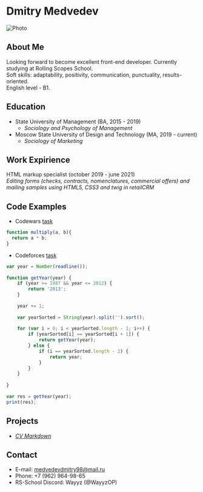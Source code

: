 # **Dmitry Medvedev**
![Photo](https://i.postimg.cc/Gtj3bG46/wvh-Du-YCRLik.jpg)

## **About Me**
Looking forward to become excellent front-end developer. Currently studying at Rolling Scopes School.\
Soft skills: adaptability, positivity, communication, punctuality, results-oriented.\
English level - B1.

## **Education**
* State University of Management (BA, 2015 - 2019)
    * *Sociology and Psychology of Management*
* Moscow State University of Design and Technology (MA, 2019 - current)
    * *Sociology of Marketing*

## **Work Expirience**
HTML markup specialist (october 2019 - june 2021)\
*Editing forms (checks, contracts, nomenclatures, commercial offers) and mailing samples using HTML5, CSS3 and twig in retailCRM*

## **Code Examples**
* Codewars [task](https://www.codewars.com/kata/50654ddff44f800200000004/train/javascript)
```javascript
function multiply(a, b){
  return a * b;
}
```

* Codeforces [task](https://codeforces.com/contest/271/problem/A)
```javascript
var year = Number(readline());
 
function getYear(year) {
    if (year >= 1987 && year <= 2012) {
        return '2013';
    }
    
    year += 1;
 
    var yearSorted = String(year).split('').sort();
 
    for (var i = 0; i < yearSorted.length - 1; i++) {
        if (yearSorted[i] == yearSorted[i + 1]) {
            return getYear(year);
        } else {
            if (i == yearSorted.length - 2) {
                return year;
            }
        }
    }
    
}
 
var res = getYear(year);
print(res);
```

## **Projects**
* *[CV Markdown]()*



## **Contact**
* E-mail: medvedevdmitry98@mail.ru
* Phone: +7 (962) 964-98-65
* RS-School Discord: Wayyz (@WayyzOP)